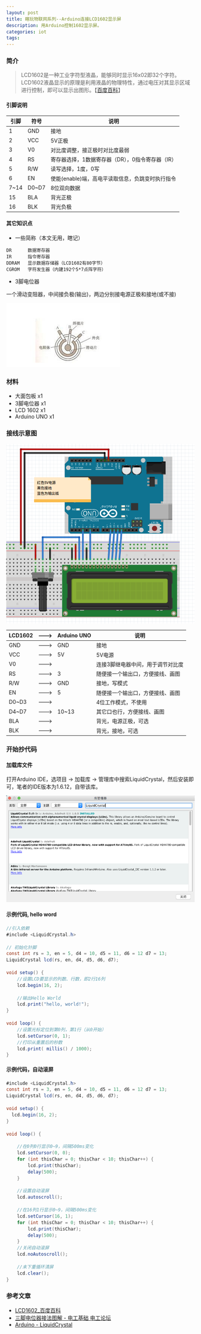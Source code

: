 ```yaml
---
layout: post
title: 瞎玩物联网系列--Arduino连接LCD1602显示屏
description: 用Arduino控制1602显示屏。
categories: iot
tags: 
---
```


### 简介

> LCD1602是一种工业字符型液晶，能够同时显示16x02即32个字符。LCD1602液晶显示的原理是利用液晶的物理特性，通过电压对其显示区域进行控制，即可以显示出图形。【[百度百科](https://baike.baidu.com/item/LCD1602)】

#### 引脚说明

引脚  |符号  |说明
-----|------|---
1    |GND   |接地
2    |VCC   |5V正极
3    |V0    |对比度调整，接正极时对比度最弱
4    |RS    |寄存器选择，1数据寄存器（DR），0指令寄存器（IR）
5    |R/W   |读写选择，1度，0写
6    |EN    |使能(enable)端，高电平读取信息，负跳变时执行指令
7~14 |D0~D7 |8位双向数据
15   |BLA   |背光正极
16   |BLK   |背光负极

#### 其它知识点

- 一些简称（本文无用，瞎记）

```
DR      数据寄存器
IR      指令寄存器
DDRAM   显示数据存储器（LCD1602有80字节）
CGROM   字符发生器（内建192个5*7点阵字符）
```

- 3脚电位器

一个滑动变阻器，中间接负极(输出)，两边分别接电源正极和接地(或不接)

![arduino-lcd-01](/images/2018/iot/arduino-lcd-01.jpg)

### 材料

- 大面包板          x1
- 3脚电位器         x1
- LCD 1602        x1
- Arduino UNO     x1

### 接线示意图

![arduino-lcd](/images/2018/iot/arduino-lcd.png)

LCD1602 | --->   | Arduino UNO   | 说明
--------|:------:|---------------|-------
GND     | --->   | GND           |接地
VCC     | --->   | 5V            |5V电源
V0      | --->   |               |连接3脚继电器中间，用于调节对比度
RS      | --->   | 3             |随便接一个输出口，方便接线、画图
R/W     | --->   | GND           |接地，写模式
EN      | --->   | 5             |随便接一个输出口，方便接线、画图
D0~D3   | --->   |               |4位工作模式，不使用
D4~D7   | --->   | 10~13         |其它口也行，方便接线、画图
BLA     | --->   |               |背光，电源正极，可选
BLK     | --->   |               |背光，接地，可选

### 开始抄代码

#### 加载库文件

打开Arduino IDE，选项目 -> 加载库 -> 管理库中搜索LiquidCrystal，然后安装即可，笔者的IDE版本为1.6.12，自带该库。

![arduino-lcd-02](/images/2018/iot/arduino-lcd-02.png)

#### 示例代码, hello word

```java
//引入依赖
#include <LiquidCrystal.h>

// 初始化针脚
const int rs = 3, en = 5, d4 = 10, d5 = 11, d6 = 12 d7 = 13;
LiquidCrystal lcd(rs, en, d4, d5, d6, d7);

void setup() {
    //设置LCD要显示的列数、行数，即2行16列
    lcd.begin(16, 2);
    
    //输出Hello World
    lcd.print("hello, world!");
}

void loop() {
    //设置光标定位到第0列，第1行（从0开始）
    lcd.setCursor(0, 1);
    //打印从重置后的秒数
    lcd.print( millis() / 1000);
}
```

#### 示例代码，自动滚屏

```java
#include <LiquidCrystal.h>
const int rs = 3, en = 5, d4 = 10, d5 = 11, d6 = 12 d7 = 13;
LiquidCrystal lcd(rs, en, d4, d5, d6, d7);

void setup() {
  lcd.begin(16, 2);
}

void loop() {

    //在0列0行显示0~9，间隔500ms变化
    lcd.setCursor(0, 0);
    for (int thisChar = 0; thisChar < 10; thisChar++) {
        lcd.print(thisChar);
        delay(500);
    }

    //设置自动滚屏
    lcd.autoscroll();

    //在16列1行显示0~9，间隔500ms变化
    lcd.setCursor(16, 1);
    for (int thisChar = 0; thisChar < 10; thisChar++) {
        lcd.print(thisChar);
        delay(500);
    }
    //关闭自动滚屏
    lcd.noAutoscroll();

    //未下重循环清屏
    lcd.clear();
}
```

### 参考文章

- [LCD1602_百度百科](https://baike.baidu.com/item/LCD1602)
- [三脚电位器接法图解 - 电工基础 电工论坛](http://www.diangon.com/m395481.html)
- [Arduino - LiquidCrystal](https://www.arduino.cc/en/Reference/LiquidCrystal)
